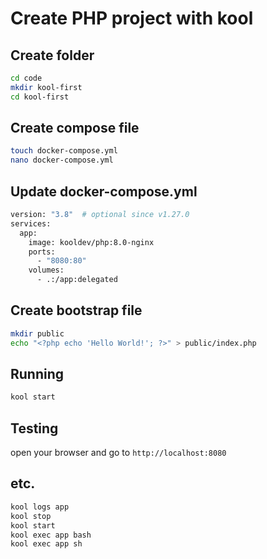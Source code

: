 # Create PHP project with kool

## Create folder

```bash
cd code
mkdir kool-first
cd kool-first
```

## Create compose file

```bash
touch docker-compose.yml
nano docker-compose.yml
```

## Update docker-compose.yml

```bash
version: "3.8"  # optional since v1.27.0
services:
  app:
    image: kooldev/php:8.0-nginx
    ports:
      - "8080:80"
    volumes:
      - .:/app:delegated
```

## Create bootstrap file

```bash
mkdir public
echo "<?php echo 'Hello World!'; ?>" > public/index.php
```

## Running

```bash
kool start
```

## Testing

open your browser and go to `http://localhost:8080`

## etc.

```bash
kool logs app
kool stop
kool start
kool exec app bash
kool exec app sh
```